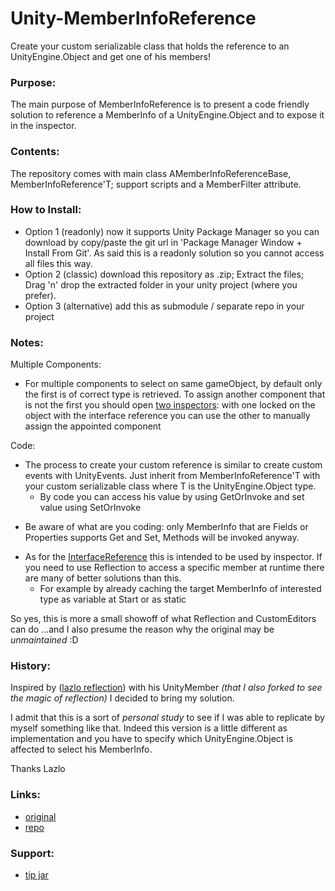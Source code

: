 # Unity-MemberInfoReference
Create your custom serializable class that
holds the reference to an UnityEngine.Object and 
get one of  his members!

### Purpose: 
The main purpose of MemberInfoReference is to present 
a code friendly solution to reference a MemberInfo of a
UnityEngine.Object and to expose it in the inspector.


### Contents:
The repository comes with main class AMemberInfoReferenceBase, MemberInfoReference'T; 
support scripts and a MemberFilter attribute.

### How to Install:
- Option 1 (readonly) now it supports Unity Package Manager so you can download by copy/paste the git url in 'Package Manager Window + Install From Git'.
  As said this is a readonly solution so you cannot access all files this way.
- Option 2 (classic) download this repository as .zip; Extract the files; Drag 'n' drop the extracted folder in your unity project (where you prefer).
- Option 3 (alternative) add this as submodule / separate repo in your project
  

###  Notes:
Multiple Components: 
- For multiple components to select on same gameObject,
by default only the first is of correct type is retrieved. 
To assign another component that is not the first you should open [two inspectors](https://photos.app.goo.gl/Pw8Hq1o3qnCGoica6):
with one locked on the object with the interface
reference you can use the other to manually assign
the appointed component

Code:
* The process to create your custom reference
 is similar to create custom events with UnityEvents.
Just inherit from MemberInfoReference'T with your custom
serializable class where T is the UnityEngine.Object type. 
  * By code you can access his value by using GetOrInvoke and set value using SetOrInvoke  
- Be aware of what are you coding: only MemberInfo 
that are Fields or Properties supports Get and Set, Methods will be
invoked anyway.
* As for the [InterfaceReference](https://github.com/Cippman/Unity-InterfaceReference) this is intended 
to be used by inspector. If you need to use Reflection to access a specific member at runtime there are 
many of better solutions than this. 
    * For example by already caching the target MemberInfo of interested type as variable at Start or as static

So yes, this is more a small showoff of what Reflection and CustomEditors can do
...and I also presume the reason why the original may be _unmaintained_ :D


### History: 
Inspired by ([lazlo reflection](https://github.com/lazlo-bonin/ludiq-reflection)) with
his UnityMember _(that I also forked to see the magic of reflection)_ I decided to bring my solution.

I admit that this is a sort of _personal study_ to see if I was able to replicate
by myself something like that. Indeed this version is a little different as implementation and you have to
specify which UnityEngine.Object is affected to select his MemberInfo.

Thanks Lazlo
 

### Links:
- [original](https://github.com/lazlo-bonin/ludiq-reflection)
- [repo](https://github.com/Cippman/Unity-MemberInfoReference.git)

### Support:
- [tip jar](https://www.amazon.it/photos/share/Gbg3FN0k6pjG6F5Ln3dqQEmwO0u4nSkNIButm3EGtit)
